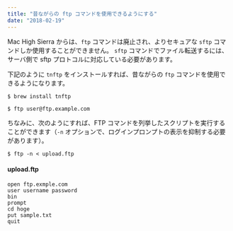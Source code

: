 ```yaml
---
title: "昔ながらの ftp コマンドを使用できるようにする"
date: "2018-02-19"
---
```


Mac High Sierra からは、`ftp` コマンドは廃止され、よりセキュアな `sftp` コマンドしか使用することができません。
`sftp` コマンドでファイル転送するには、サーバ側で sftp プロトコルに対応している必要があります。

下記のように `tnftp` をインストールすれば、昔ながらの `ftp` コマンドを使用できるようになります。

~~~
$ brew install tnftp
~~~

~~~
$ ftp user@ftp.example.com
~~~

ちなみに、次のようにすれば、FTP コマンドを列挙したスクリプトを実行することができます（`-n` オプションで、ログインプロンプトの表示を抑制する必要があります）。

~~~
$ ftp -n < upload.ftp
~~~

#### upload.ftp

~~~
open ftp.exmple.com
user username password
bin
prompt
cd hoge
put sample.txt
quit
~~~

